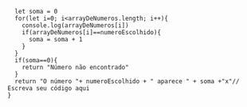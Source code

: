 ```function contaOcorrencias(arrayDeNumeros, numeroEscolhido) {
  let soma = 0
  for(let i=0; i<arrayDeNumeros.length; i++){
    console.log(arrayDeNumeros[i])
    if(arrayDeNumeros[i]==numeroEscolhido){
      soma = soma + 1
    }
  }
  if(soma==0){
    return "Número não encontrado"
  }
  return "O número "+ numeroEscolhido + " aparece " + soma +"x"// Escreva seu código aqui
}
```